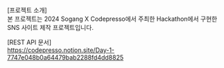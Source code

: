 [프로젝트 소개]  
본 프로젝트는 2024 Sogang X Codepresso에서 주최한 Hackathon에서 구현한 SNS 사이트 제작 프로젝트입니다.  

[REST API 문서]  
https://codepresso.notion.site/Day-1-7747e048b0a64479bab2288fd4dd8825
